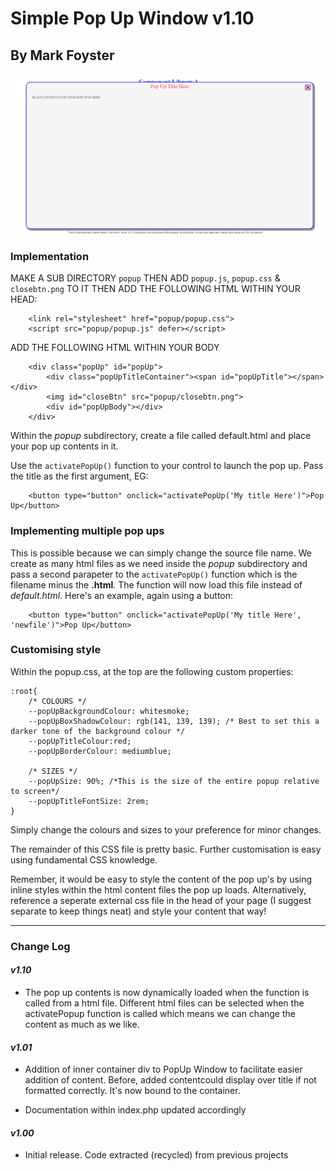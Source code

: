 
# Simple Pop Up Window v1.10           
## By Mark Foyster                 
   
![Screen shot of Pop Up Window](popupss.png)

### Implementation

MAKE A SUB DIRECTORY `popup` THEN ADD `popup.js`, `popup.css` & `closebtn.png` TO IT
THEN ADD THE FOLLOWING HTML WITHIN YOUR HEAD:


```
    <link rel="stylesheet" href="popup/popup.css">
    <script src="popup/popup.js" defer></script>
```
    
ADD THE FOLLOWING HTML WITHIN YOUR BODY

```
    <div class="popUp" id="popUp">
        <div class="popUpTitleContainer"><span id="popUpTitle"></span></div>
        <img id="closeBtn" src="popup/closebtn.png">
        <div id="popUpBody"></div>     
    </div>
```  

Within the *popup* subdirectory, create a file called default.html and place your pop up contents in it.

Use the `activatePopUp()` function to your control to launch the pop up. Pass the title as the first argument, EG:

```
    <button type="button" onclick="activatePopUp('My title Here')">Pop Up</button>
```

### Implementing multiple pop ups

This is possible because we can simply change the source file name. We create as many html files as we need inside the *popup* subdirectory and pass a second parapeter to the `activatePopUp()` function which is the filename minus the **.html**. The function will now load this file instead of *default.html*. Here's an example, again using a button:

```
    <button type="button" onclick="activatePopUp('My title Here', 'newfile')">Pop Up</button>
```


### Customising style

Within the popup.css, at the top are the following custom properties:


```
:root{
    /* COLOURS */
    --popUpBackgroundColour: whitesmoke; 
    --popUpBoxShadowColour: rgb(141, 139, 139); /* Best to set this a darker tone of the background colour */
    --popUpTitleColour:red;
    --popUpBorderColour: mediumblue;
    
    /* SIZES */
    --popUpSize: 90%; /*This is the size of the entire popup relative to screen*/
    --popUpTitleFontSize: 2rem;
}

```

Simply change the colours and sizes to your preference for minor changes.

The remainder of this CSS file is pretty basic. Further customisation is easy using fundamental CSS knowledge.

Remember, it would be easy to style the content of the pop up's by using inline styles within the html content files the pop up loads. Alternatively, reference a seperate external css file in the head of your page (I suggest separate to keep things neat) and style your content that way!

---

### Change Log

#### *v1.10*

- The pop up contents is now dynamically loaded when the function is called from a html file. Different html files can be selected when the activatePopup function is called which means we can change the content as much as we like.

#### *v1.01* 

- Addition of inner container div to PopUp Window to facilitate easier addition of content. Before, added contentcould display over title if not formatted correctly. It's now bound to the container.

- Documentation within index.php updated accordingly 

#### *v1.00* 

- Initial release. Code extracted (recycled) from previous projects